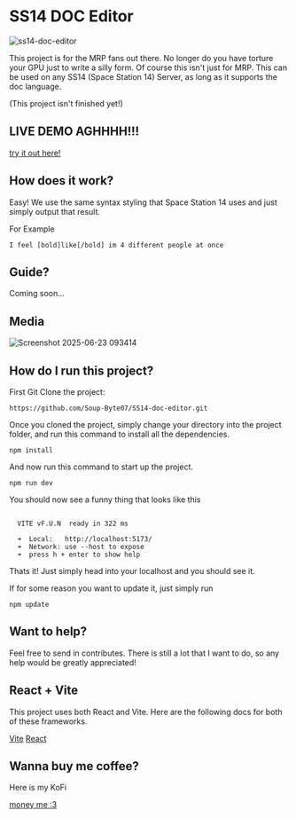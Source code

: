 # SS14 DOC Editor

![ss14-doc-editor](https://github.com/user-attachments/assets/5e80d4c9-ef6d-4440-af4d-9e0f441683a2)


This project is for the MRP fans out there. No longer do you have torture your GPU just to write
a silly form. Of course this isn't just for MRP. This can be used on any SS14 (Space Station 14) Server, as long as it supports
the doc language.

(This project isn't finished yet!)

## LIVE DEMO AGHHHH!!!

[try it out here!](https://soup-byte07.github.io/SS14-doc-editor/)

## How does it work?

Easy! We use the same syntax styling that Space Station 14 uses and just simply output that result.

For Example

``
I feel [bold]like[/bold] im 4 different people at once
``

## Guide?

Coming soon...

## Media

![Screenshot 2025-06-23 093414](https://github.com/user-attachments/assets/c177df6d-bbc5-4e07-956f-095ec567a484)

## How do I run this project?

First Git Clone the project:

`https://github.com/Soup-Byte07/SS14-doc-editor.git`

Once you cloned the project, simply change your directory into the project folder,
and run this command to install all the dependencies.

`npm install`

And now run this command to start up the project.

`npm run dev`

You should now see a funny thing that looks like this

```

  VITE vF.U.N  ready in 322 ms

  ➜  Local:   http://localhost:5173/
  ➜  Network: use --host to expose
  ➜  press h + enter to show help

```

Thats it! Just simply head into your localhost and you should see it.

If for some reason you want to update it, just simply run

`npm update`

## Want to help?

Feel free to send in contributes. There is still a lot that I want to do, so any help would be greatly
appreciated!

## React + Vite

This project uses both React and Vite. Here are the following docs for both of these frameworks.

[Vite](https://vite.dev/)
[React](https://react.dev/)


## Wanna buy me coffee?

Here is my KoFi

[money me :3](https://ko-fi.com/soupbyte)


